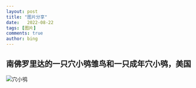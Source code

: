 ```yaml
---
layout: post
title: "图片分享"
date:   2022-08-22
tags: [图片]
comments: true
author: bing
---
```


## 南佛罗里达的一只穴小鸮雏鸟和一只成年穴小鸮，美国

![穴小鸮](https://raw.githubusercontents.com/hanlinniao/hanlinniao.github.io/master/images/%e5%9b%be%e7%89%87%e5%88%86%e4%ba%ab/OHR.TenderMoment_ZH-CN5447705408_UHD.jpg)
